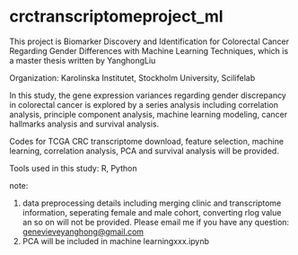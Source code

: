 # crctranscriptomeproject_ml

This project is Biomarker Discovery and Identification for Colorectal Cancer Regarding Gender Differences with Machine Learning Techniques,
which is a master thesis written by YanghongLiu 

Organization:  Karolinska Institutet, Stockholm University, Scilifelab

In this study, the gene expression variances regarding gender discrepancy in colorectal cancer is explored by a series analysis 
including correlation analysis, principle component analysis, machine learning modeling, cancer hallmarks analysis and survival analysis. 

Codes for TCGA CRC transcriptome download, feature selection, machine learning, correlation analysis, PCA and survival analysis will be provided.

Tools used in this study: R, Python

note:
1. data preprocessing details including merging clinic and transcriptome information, seperating female and male cohort, converting rlog value an so on  will not be provided. Please email me if you have any question: genevieveyanghong@gmail.com
2. PCA will be included in machine learningxxx.ipynb

